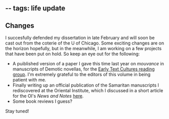 --
tags: life update
--

## Changes

I succesfully defended my dissertation in late February and will soon be cast out from the coterie of the U of Chicago. Some exciting changes are on the horizon hopefully, but in the meanwhile, I am working on a few projects that have been put on hold. So keep an eye out for the following:

* A puiblished version of a paper I gave this time last year on *mouvance* in manuscripts of Demotic novellas, for the [Early Text Cultures reading group](https://www.earlytextcultures.org/). I'm extremely grateful to the editors of this volume in being patient with me. 
* Finally writing up an official publication of the Samaritan manuscripts I rediscovered at the Oriental Institute, which I discussed in a short article for the OI's *News and Notes* [here](https://jjcrossjj.github.io/files/cross.missingpages.pdf).
* Some book reviews I guess?

Stay tuned!
